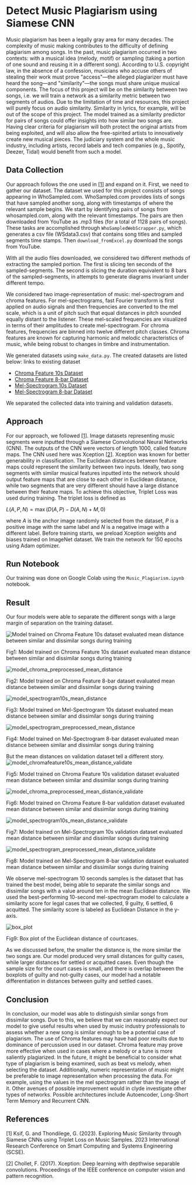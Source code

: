 # Detect Music Plagiarism using Siamese CNN
Music plagiarism has been a legally gray area for many decades. The complexity of music making contributes to the difficulty of defining plagiarism among songs. In the past, music plagiarism occurred in two contexts: with a musical idea (melody, motif) or sampling (taking a portion of one sound and reusing it in a different song). According to U.S. copyright law, in the absence of a confession, musicians who accuse others of stealing their work must prove "access"—the alleged plagiarizer must have heard the song—and "similarity"—the songs must share unique musical components. The focus of this project will be on the similarity between two songs, i.e. we will train a network as a similarity metric between two segments of audios. Due to the limitation of time and resources, this project will purely focus on audio similarity. Similarity in lyrics, for example, will be out of the scope of this project. The model trained as a similarity predictor for pairs of songs could offer insights into how similar two songs are. Having clear criteria for plagiarism will both protect the original artists from being exploited, and will also allow the free-spirited artists to innovatively create new musical pieces. The judiciary system and the  whole music industry, including artists, record labels and tech companies (e.g., Spotify, Deezer, Tidal) would benefit from such a model. 

## Data Collection
Our approach follows the one used in [[1]](#1) and expand on it. First, we need to gather our dataset. The dataset we used for this project consists of songs appearing in WhoSampled.com. WhoSampled.com provides lists of songs that have sampled another song, along with timestamps of where the relevant sample begins. We start by identifying pairs of songs from whosampled.com, along with the relevant timestamps. The pairs are then downloaded from YouTube as .mp3 files (for a total of 1128 pairs of songs). These tasks are accomplished through ```WhoSampledWebScrapper.py```, which generates a csv file (WSdata3.csv) that contains song titles and sampled segments time stamps. Then ```download_fromExcel.py``` download the songs from YouTube. 

With all the audio files downloaded, we considered two different methods of extracting the sampled portion. The first is slicing ten seconds of the sampled-segments. The second is slicing the duration equivalent to 8 bars of the sampled-segments, in attempts to generate diagrams invariant under different tempo. 

We considered two image-representation of music: mel-spectrogram and chroma features. For mel-spectrograms, fast Fourier transform is first applied on audio signals and then frequencies are converted to the mel scale, which is a unit of pitch such that equal distances in pitch sounded equally distant to the listener. These mel-scaled frequencies are visualized in terms of their amplitudes to create mel-spectrogram. For chroma features, frequencies are binned into twelve different pitch classes. Chroma features are known for capturing harmonic and melodic characteristics of music, while being robust to changes in timbre and instrumentation. 

We generated datasets using ```make_data.py```. The created datasets are listed below:
links to existing dataset 
- [Chroma Feature 10s Dataset](https://drive.google.com/drive/folders/18AKPPXjNuXl5v4-dVjbhUdag32l4ZSdQ?usp=drive_link)
- [Chroma Feature 8-bar Dataset](https://drive.google.com/drive/folders/1--NH_NAi_zO0-BtGEvVQAcNun_7fgyYX?usp=drive_link)
- [Mel-Spectrogram 10s Dataset](https://drive.google.com/drive/folders/1-jA_69VR10KpUnnCy2_rgPSBkXwaOgw5?usp=drive_link)
- [Mel-Spectrogram 8-bar Dataset](https://drive.google.com/drive/folders/1el-5bOel0v4ib6v_JyldbLSXtuXc-EKn?usp=sharing)

We separated the collected data into training and validation datasets. 

## Approach
For our approach, we followed [[1]](#1). Image datasets representing music segments were inputted through a Siamese Convolutional Neural Networks (CNN). The outputs of the CNN were vectors of length 1000, called feature maps. The CNN used here was Xception [[2]](#2). Xception was known for better generability in classification. 
The Euclidean distances between feature maps could represent the similarity between two inputs. Ideally, two song segments with similar musical features inputted into the network should output feature maps that are close to each other in Euclidean distance, while two segments that are very different should have a large distance between their feature maps. To achieve this objective, Triplet Loss was used during training. The triplet loss is defined as 

$L(A,P,N) = \max(D(A,P)-D(A,N)+M, 0)$

where $A$ is the anchor image randomly selected from the dataset, $P$ is a positive image with the same label and $N$ is a negative image with a different label. Before training starts, we preload Xception weights and biases trained on ImageNet dataset. We train the network for 150 epochs using Adam optimizer. 

## Run Notebook
Our training was done on Google Colab using the ```Music_Plagiarism.ipynb``` notebook. 

## Result
Our four models were able to separate the different songs with a large margin of separation on the training dataset. 

![Model trained on Chroma Feature 10s dataset evaluated mean distance between similar and dissimilar songs during training](https://github.com/jguan4/Music-Plagiarism/assets/28985094/90c518f7-9985-482c-be85-0cf1dd7aa0bc) 

Fig1: Model trained on Chroma Feature 10s dataset evaluated mean distance between similar and dissimilar songs during training

![model_chroma_preprocessed_mean_distance](https://github.com/jguan4/Music-Plagiarism/assets/28985094/00d3623d-c6e9-4e21-9126-3af474041f48)

Fig2: Model trained on Chroma Feature 8-bar dataset evaluated mean distance between similar and dissimilar songs during training

![model_spectrogram10s_mean_distance](https://github.com/jguan4/Music-Plagiarism/assets/28985094/412324a5-56be-4c0f-a874-32b68905e55b)

Fig3: Model trained on Mel-Spectrogram 10s dataset evaluated mean distance between similar and dissimilar songs during training

![model_spectrogram_preprocessed_mean_distance](https://github.com/jguan4/Music-Plagiarism/assets/28985094/c3a7d8c0-f6bb-4e09-b7d0-df5fa4ebc572)

Fig4: Model trained on Mel-Spectrogram 8-bar dataset evaluated mean distance between similar and dissimilar songs during training

But the mean distances on validation dataset tell a different story. 
![model_chromafeature10s_mean_distance_validate](https://github.com/jguan4/Music-Plagiarism/assets/28985094/2a25dffc-2828-4e95-9358-6d17e93d74ef)

Fig5: Model trained on Chroma Feature 10s validation dataset evaluated mean distance between similar and dissimilar songs during training

![model_chroma_preprocessed_mean_distance_validate](https://github.com/jguan4/Music-Plagiarism/assets/28985094/414b2c9d-ff6d-4d15-b321-5b234adb54d4)

Fig6: Model trained on Chroma Feature 8-bar validation dataset evaluated mean distance between similar and dissimilar songs during training

![model_spectrogram10s_mean_distance_validate](https://github.com/jguan4/Music-Plagiarism/assets/28985094/ffe6e05a-f0bb-4ee0-96f7-d2159834f3fa)

Fig7: Model trained on Mel-Spectrogram 10s validation dataset evaluated mean distance between similar and dissimilar songs during training

![model_spectrogram_preprocessed_mean_distance_validate](https://github.com/jguan4/Music-Plagiarism/assets/28985094/bf46b1e5-3814-4de3-98fd-9cb861b6539d)

Fig8: Model trained on Mel-Spectrogram 8-bar validation dataset evaluated mean distance between similar and dissimilar songs during training

We observe mel-spectrogram 10 seconds samples is the dataset that has trained the best model, being able to separate the similar songs and dissimilar songs with a value around ten in the mean Euclidean distance. We used the best-performing 10-second mel-spectrogram model to calculate a similarity score for legal cases that we collected, 9 guilty, 6 settled, 6 acquitted. The similarity score is labeled as Euclidean Distance in the y-axis. 

![box_plot](https://github.com/jguan4/Music-Plagiarism/assets/28985094/1e0bd554-b79b-4044-a153-f44c76ce8444)

Fig9: Box plot of the Euclidean distance of courtcases. 

As we discussed before, the smaller the distance is, the more similar the two songs are. Our model produced very small distances for guilty cases, while larger distances for settled or acquitted cases. Even though the sample size for the court cases is small, and there is overlap between the boxplots of guilty and not-guilty cases, our model had a notable differentiation in distances between guilty and settled cases.

## Conclusion
In conclusion, our model was able to distinguish similar songs from dissimilar songs. Due to this, we believe that we can reasonably expect our model to give useful results when used by music industry professionals to assess whether a new song is similar enough to be a potential case of plagiarism. The use of Chroma features may have had poor results due to dominance of percussion used in our dataset. Chroma feature may prove more effective when used in cases where a melody or a tune is more saliently plagiarized. In the future, it might be beneficial to consider what type of plagiarism is being examined, such as beat vs melody, when selecting the dataset. Additionally, numeric representation of music might be preferable to image representation when processing the data. For example, using the values in the mel spectrogram rather than the image of it. Other avenues of possible improvement would in clyde investigate other types of networks. Possible architectures include Autoencoder, Long-Short Term Memory and Recurrent CNN.


## References
<a id="1">[1]</a> 
Ksif, G. and Thondilege, G. (2023). 
Exploring Music Similarity through Siamese CNNs using Triplet Loss on Music Samples. 
2023 International Research Conference on Smart Computing and Systems Engineering (SCSE).

<a id="2">[2]</a> 
Chollet, F. (2017). 
Xception: Deep learning with depthwise separable convolutions. 
Proceedings of the IEEE conference on computer vision and pattern recognition.

